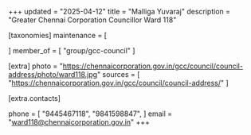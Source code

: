 +++
updated = "2025-04-12"
title = "Malliga Yuvaraj"
description = "Greater Chennai Corporation Councillor Ward 118"

[taxonomies]
maintenance = [

]
member_of = [
    "group/gcc-council"
]

[extra]
photo = "https://chennaicorporation.gov.in/gcc/council/council-address/photo/ward118.jpg"
sources = [
    "https://chennaicorporation.gov.in/gcc/council/council-address/"
]

[extra.contacts]

phone = [
    "9445467118",
    "9841598847",
    ]
email = "ward118@chennaicorporation.gov.in"
+++